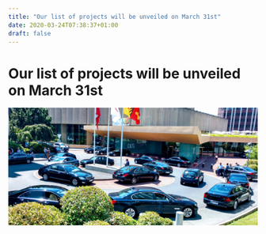```yaml
---
title: "Our list of projects will be unveiled on March 31st"
date: 2020-03-24T07:38:37+01:00
draft: false
---
```

# Our list of projects will be unveiled on March 31st

![Diplomatic limousines waiting](/img/ballet.jpg)
